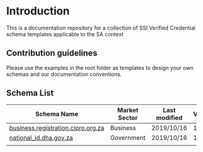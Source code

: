 # Introduction
This is a documentation repository for a collection of SSI Verified Credential schema templates applicable to the SA context

## Contribution guidelines
Please use the examples in the root folder as templates to design your own schemas and our documentation conventions.

## Schema List


|  Schema Name 	|   Market Sector	|  Last modified 	|  Version 	|   Status 	| Ledger Ref |
|---	|---	|---	|---	|---	|---  |
| [business.registration.cipro.org.za](business/business.registration.cipro.org.za.md)	| Business | 2019/10/16 | 1.0.0	| WIP	|  |
| [national_id.dha.gov.za](individual/national_id.dha.gov.za.md) | Government	| 2019/10/16 | 1.0.0 | WIP |  |
|   	|   	|   	|   	|   	|     |
